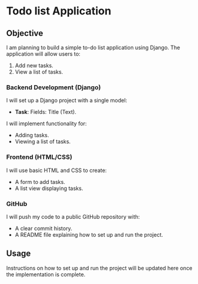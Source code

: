 # Todo list Application
## Objective
I am planning to build a simple to-do list application using Django. The application will allow users to:

1. Add new tasks.
2. View a list of tasks.

### Backend Development (Django)

I will set up a Django project with a single model:
- **Task**: Fields: Title (Text).

I will implement functionality for:
- Adding tasks.
- Viewing a list of tasks.

### Frontend (HTML/CSS)

I will use basic HTML and CSS to create:
- A form to add tasks.
- A list view displaying tasks.

### GitHub

I will push my code to a public GitHub repository with:
- A clear commit history.
- A README file explaining how to set up and run the project.

## Usage

Instructions on how to set up and run the project will be updated here once the implementation is complete.
